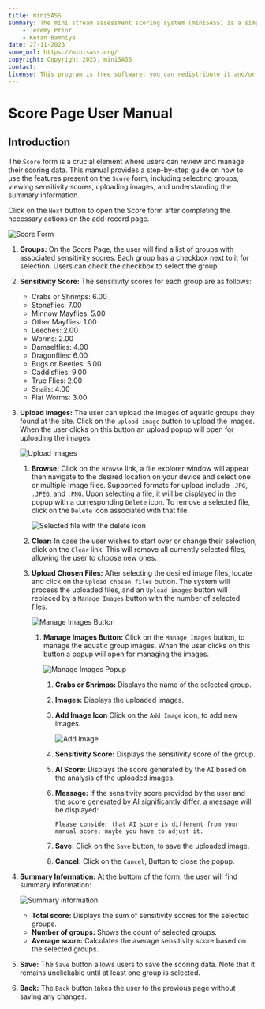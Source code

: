 ```yaml
---
title: miniSASS
summary: The mini stream assessment scoring system (miniSASS) is a simple and accessible citizen science tool for monitoring the water quality and health of stream and river systems. You collect a sample of aquatic macroinvertebrates (small, but large enough to see animals with no internal skeletons) from a site in a stream or river. The community of these aquatic macroinvertebrates present then tells you about the water quality and health of the stream or river based on the concept that different groups of aquatic macroinvertebrates have different tolerances and sensitivities to disturbance and pollution.
    - Jeremy Prior
    - Ketan Bamniya
date: 27-11-2023
some_url: https://minisass.org/
copyright: Copyright 2023, miniSASS
contact:
license: This program is free software; you can redistribute it and/or modify it under the terms of the GNU Affero General Public License as published by the Free Software Foundation; either version 3 of the License, or (at your option) any later version.
---
```


# Score Page User Manual

## Introduction

The `Score` form is a crucial element where users can review and manage their scoring data. This manual provides a step-by-step guide on how to use the features present on the `Score` form, including selecting groups, viewing sensitivity scores, uploading images, and understanding the summary information.

Click on the `Next` button to open the Score form after completing the necessary actions on the add-record page.

![Score Form](./img/score-1.png)

1. **Groups:** On the Score Page, the user will find a list of groups with associated sensitivity scores. Each group has a checkbox next to it for selection. Users can check the checkbox to select the group.

2. **Sensitivity Score:** The sensitivity scores for each group are as follows:
    - Crabs or Shrimps: 6.00
    - Stoneflies: 7.00
    - Minnow Mayflies: 5.00
    - Other Mayflies: 1.00
    - Leeches: 2.00
    - Worms: 2.00
    - Damselflies: 4.00
    - Dragonflies: 6.00
    - Bugs or Beetles: 5.00
    - Caddisflies: 9.00
    - True Flies: 2.00
    - Snails: 4.00
    - Flat Worms: 3.00

3. **Upload Images:** The user can upload the images of aquatic groups they found at the site. Click on the `upload image` button to upload the images. When the user clicks on this button an upload popup will open for uploading the images.

    ![Upload Images](./img/score-2.png)

    1. **Browse:** Click on the `Browse` link, a file explorer window will appear then navigate to the desired location on your device and select one or multiple image files. Supported formats for upload include `.JPG`, `.JPEG`, and `.PNG`. Upon selecting a file, it will be displayed in the popup with a corresponding `Delete` icon. To remove a selected file, click on the `Delete` icon associated with that file.

        ![Selected file with the delete icon](./img/score-3.png)

    2. **Clear:** In case the user wishes to start over or change their selection, click on the `Clear` link. This will remove all currently selected files, allowing the user to choose new ones.

    3. **Upload Chosen Files:** After selecting the desired image files, locate and click on the `Upload chosen files` button. The system will process the uploaded files, and an `Upload images` button will replaced by a `Manage Images` button with the number of selected files.

        ![Manage Images Button](./img/score-4.png)

        1. **Manage Images Button:** Click on the `Manage Images` button, to manage the aquatic group images. When the user clicks on this button a popup will open for managing the images.

            ![Manage Images Popup](./img/score-5.png)

            1. **Crabs or Shrimps:** Displays the name of the selected group.

            2. **Images:** Displays the uploaded images.

            3. **Add Image Icon** Click on the `Add Image` icon, to add new images.

                ![Add Image](./img/score-6.png)

            4. **Sensitivity Score:** Displays the sensitivity score of the group.

            5. **AI Score:** Displays the score generated by the `AI` based on the analysis of the uploaded images.

            6. **Message:** If the sensitivity score provided by the user and the score generated by AI significantly differ, a message will be displayed:

                `Please consider that AI score is different from your manual score; maybe you have to adjust it.`

            7. **Save:** Click on the `Save` button, to save the uploaded image.

            8. **Cancel:** Click on the `Cancel`, Button to close the popup.

4. **Summary Information:** At the bottom of the form, the user will find summary information:
        
    ![Summary information](./img/score-7.png)

    - **Total score:** Displays the sum of sensitivity scores for the selected groups.
    - **Number of groups:** Shows the count of selected groups.
    - **Average score:** Calculates the average sensitivity score based on the selected groups.

5. **Save:** The `Save` button allows users to save the scoring data. Note that it remains unclickable until at least one group is selected.

6. **Back:** The `Back` button takes the user to the previous page without saving any changes.
